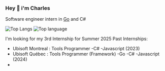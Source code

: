 ### Hey 👋 i'm Charles

Software engineer intern in [Go](https://golang.org) and C#

![Top Langs](https://github-readme-stats.vercel.app/api/top-langs/?username=CharlesPoulin&hide=html)
![Top language](https://github-readme-stats.vercel.app/api?username=CharlesPoulin&show_icons=true&count_private=true&line_height=40)

I'm looking for my 3rd Internship for Summer 2025
Past Internships: 
* Ubisoft Montreal : Tools Programmer -C# -Javascript                  (2023)
* Ubisoft Québec   : Tools Programmer (Framework) -Go -C# -Javascript  (2024)
* 

